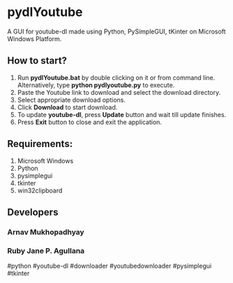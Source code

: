 # pydlYoutube
 A GUI for youtube-dl made using Python, PySimpleGUI, tKinter on Microsoft Windows Platform.  
  
  
## How to start?  
1. Run **pydlYoutube.bat** by double clicking on it or from command line. Alternatively, type **python pydlyoutube.py** to execute.  
2. Paste the Youtube link to download and select the download directory.  
3. Select appropriate download options.  
4. Click **Download** to start download.  
5. To update **youtube-dl**, press **Update** button and wait till update finishes.  
6. Press **Exit** button to close and exit the application.  
  
## Requirements:  
1. Microsoft Windows    
2. Python  
3. pysimplegui  
4. tkinter  
5. win32clipboard     
  
## Developers    
### Arnav Mukhopadhyay  
### Ruby Jane P. Agullana  
  
  
#python #youtube-dl #downloader #youtubedownloader #pysimplegui #tkinter  

